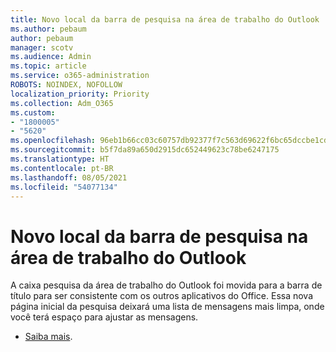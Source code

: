 ```yaml
---
title: Novo local da barra de pesquisa na área de trabalho do Outlook
ms.author: pebaum
author: pebaum
manager: scotv
ms.audience: Admin
ms.topic: article
ms.service: o365-administration
ROBOTS: NOINDEX, NOFOLLOW
localization_priority: Priority
ms.collection: Adm_O365
ms.custom:
- "1800005"
- "5620"
ms.openlocfilehash: 96eb1b66cc03c60757db92377f7c563d69622f6bc65dccbe1cdaba03a8872ff8
ms.sourcegitcommit: b5f7da89a650d2915dc652449623c78be6247175
ms.translationtype: HT
ms.contentlocale: pt-BR
ms.lasthandoff: 08/05/2021
ms.locfileid: "54077134"
---
```

# <a name="new-location-of-the-search-bar-in-outlook-desktop"></a>Novo local da barra de pesquisa na área de trabalho do Outlook

A caixa pesquisa da área de trabalho do Outlook foi movida para a barra de título para ser consistente com os outros aplicativos do Office. Essa nova página inicial da pesquisa deixará uma lista de mensagens mais limpa, onde você terá espaço para ajustar as mensagens.
- [Saiba mais](https://support.microsoft.com/en-us/office/96fee452-80cd-492d-a35c-5c37584b416b).
